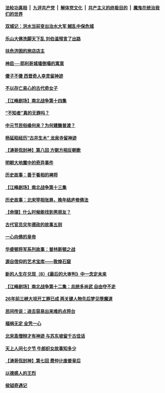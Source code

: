 

####  [法轮功真相](../../../../basic/blob/master/README.md?t=09050531) &nbsp;|&nbsp; [九评共产党](../../../../9ping.md/blob/master/README.md?t=09050531) &nbsp;|&nbsp; [解体党文化](../../../../jtdwh.md/blob/master/README.md?t=09050531)  &nbsp;|&nbsp; [共产主义的终极目的](../../../../gczydzjmd.md/blob/master/README.md?t=09050531) &nbsp;|&nbsp; [魔鬼在统治我们的世界](../../../../mgztzwmdsj.md/blob/master/README.md?t=09050531) 

#### [双城记：洪水当前变出治水大军 贼乱中保危城](../pages/prog647/a102933505.md?t=09050531) 

#### [乐山大佛洗脚天下乱 刘伯温预言了出路](../pages/prog647/a102933497.md?t=09050531) 

#### [扶危济困的旅店店主](../pages/prog647/a102932668.md?t=09050531) 

#### [神启──耶利哥城墙倒塌的寓意](../pages/prog647/a102932650.md?t=09050531) 

#### [傻子不傻 西晋奇人幸灵留神迹](../pages/prog647/a102931911.md?t=09050531) 

#### [不以存亡易心的古代奇女子](../pages/prog647/a102931879.md?t=09050531) 

#### [【江峰剧场】南北战争第十四集](../pages/prog647/a102931777.md?t=09050531) 

#### [“不知者”真的无罪吗？](../pages/prog647/a102931068.md?t=09050531) 

#### [中元节民俗缘何来？为何建醮普渡？](../pages/prog647/a102931058.md?t=09050531) 

#### [杨延昭经历“古井生木” 龙泉寺留神迹](../pages/prog647/a102930351.md?t=09050531) 

#### [【涛哥侃封神】第八回 方弼方相反朝歌](../pages/prog647/a102930115.md?t=09050531) 

#### [明朝大地震中的奇异事件](../pages/prog647/a102930181.md?t=09050531) 

#### [历史故事：善于看相的裨将](../pages/prog647/a102930167.md?t=09050531) 

#### [【江峰剧场】南北战争第十三集](../pages/prog647/a102929244.md?t=09050531) 

#### [历史故事：北宋宰相张昪，晚年结庐修佛法](../pages/prog647/a102929025.md?t=09050531) 

#### [【命理】什么时候能找到男朋友？](../pages/prog647/a102929014.md?t=09050531) 

#### [古代官员灾年德政的故事五则](../pages/prog647/a102928198.md?t=09050531) 

#### [一心向佛的皇帝](../pages/prog647/a102928190.md?t=09050531) 

#### [华盛顿将军系列故事：普林斯顿之战](../pages/prog647/a102928047.md?t=09050531) 

#### [源自信仰的艺术宝库——敦煌石窟](../pages/prog647/a102927391.md?t=09050531) 

#### [新的人生在兑现（6）《最后的大审判》中一念定未来](../pages/prog647/a102927347.md?t=09050531) 

#### [【江峰剧场】南北战争第十二集：总统多尚武 自由夺不走](../pages/prog647/a102927326.md?t=09050531) 

#### [26年前三峡大坝开工罪已成 两关键人物先后梦见堕魔道](../pages/prog647/a102926187.md?t=09050531) 

#### [民间传说：进去容易出来难的点将台](../pages/prog647/a102926589.md?t=09050531) 

#### [福祸无定 全凭一心](../pages/prog647/a102926585.md?t=09050531) 

#### [北宋高僧辩才有神迹 与苏东坡留千古佳话](../pages/prog647/a102925813.md?t=09050531) 

#### [天上人间七夕节 牛郎织女故事知多少](../pages/prog647/a102925732.md?t=09050531) 

#### [【涛哥侃封神】第七回 费仲计废姜皇后](../pages/prog647/a102925639.md?t=09050531) 

#### [以德感人的王烈](../pages/prog647/a102925051.md?t=09050531) 

#### [侯钺奇遇记](../pages/prog647/a102925036.md?t=09050531) 

